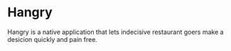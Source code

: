 # Hangry

Hangry is a native application that lets indecisive restaurant goers make a desicion quickly and pain free.